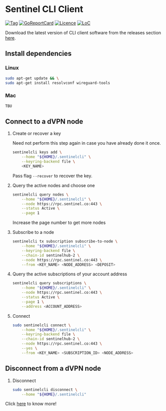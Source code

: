 # Sentinel CLI Client

[![Tag](https://img.shields.io/github/tag/sentinel-official/cli-client.svg)](https://github.com/sentinel-official/cli-client/releases/latest)
[![GoReportCard](https://goreportcard.com/badge/github.com/sentinel-official/cli-client)](https://goreportcard.com/report/github.com/sentinel-official/cli-client)
[![Licence](https://img.shields.io/github/license/sentinel-official/cli-client.svg)](https://github.com/sentinel-official/cli-client/blob/development/LICENSE)
[![LoC](https://tokei.rs/b1/github/sentinel-official/cli-client)](https://github.com/sentinel-official/cli-client)

Download the latest version of CLI client software from the releases section [here](https://github.com/sentinel-official/dvpn-node/releases/latest "here").

## Install dependencies

### Linux

```sh
sudo apt-get update && \
sudo apt-get install resolvconf wireguard-tools
```

### Mac

```sh
TBU
```

## Connect to a dVPN node

1. Create or recover a key

    Need not perform this step again in case you have already done it once.

    ```sh
    sentinelcli keys add \
        --home "${HOME}/.sentinelcli" \
        --keyring-backend file \
        <KEY_NAME>
    ```

    Pass flag `--recover` to recover the key.

2. Query the active nodes and choose one

    ```sh
    sentinelcli query nodes \
        --home "${HOME}/.sentinelcli" \
        --node https://rpc.sentinel.co:443 \
        --status Active \
        --page 1
    ```

    Increase the page number to get more nodes

3. Subscribe to a node

    ```sh
    sentinelcli tx subscription subscribe-to-node \
        --home "${HOME}/.sentinelcli" \
        --keyring-backend file \
        --chain-id sentinelhub-2 \
        --node https://rpc.sentinel.co:443 \
        --from <KEY_NAME> <NODE_ADDRESS> <DEPOSIT>
    ```

4. Query the active subscriptions of your account address

    ```sh
    sentinelcli query subscriptions \
        --home "${HOME}/.sentinelcli" \
        --node https://rpc.sentinel.co:443 \
        --status Active \
        --page 1 \
        --address <ACCOUNT_ADDRESS>
    ```

5. Connect

    ```sh
    sudo sentinelcli connect \
        --home "${HOME}/.sentinelcli" \
        --keyring-backend file \
        --chain-id sentinelhub-2 \
        --node https://rpc.sentinel.co:443 \
        --yes \
        --from <KEY_NAME> <SUBSCRIPTION_ID> <NODE_ADDRESS>
    ```

## Disconnect from a dVPN node

1. Disconnect

    ```sh
    sudo sentinelcli disconnect \
        --home "${HOME}/.sentinelcli"
    ```

Click [here](https://github.com/sentinel-official/docs/tree/master/guides/clients/cli "here") to know more!
